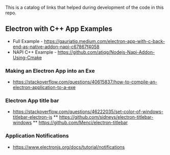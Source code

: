 This is a catalog of links that helped during development of the code in this repo.

## Electron with C++ App Examples

* Full Example - https://gauriatiq.medium.com/electron-app-with-c-back-end-as-native-addon-napi-c67867f4058
* NAPI C++ Example - https://github.com/atiqg/Nodejs-Napi-Addon-Using-Cmake

### Making an Electron App into an Exe

* https://stackoverflow.com/questions/40615837/how-to-compile-an-electron-application-to-a-exe

### Electron App title bar

* https://stackoverflow.com/questions/46222035/set-color-of-windows-titlebar-electron-js
** https://github.com/sidneys/electron-titlebar-windows
** https://github.com/Menci/electron-titlebar

### Application Notifications

* https://www.electronjs.org/docs/tutorial/notifications
